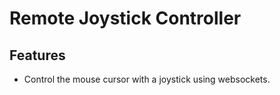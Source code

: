 # Remote Joystick Controller
## Features
- Control the mouse cursor with a joystick using websockets.
